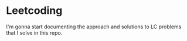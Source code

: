 # Leetcoding
I'm gonna start documenting the approach and solutions to LC problems that I solve in this repo. 
